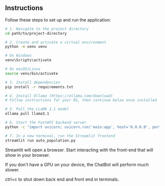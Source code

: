 ## Instructions

Follow these steps to set up and run the application:

```bash
# 1. Navigate to the project directory
cd path/to/project-directory

# 2. Create and activate a virtual environment
python -m venv venv

# On Windows
venv\Scripts\activate

# On macOS/Linux
source venv/bin/activate

# 3. Install dependencies
pip install -r requirements.txt

# 4. Install Ollama (https://ollama.com/download)
# Follow instructions for your OS, then continue below once installed

# 5. Pull the LLaMA 3.1 model
ollama pull llama3.1

# 6. Start the FastAPI backend server
python -c "import uvicorn; uvicorn.run('main:app', host='0.0.0.0', port=8000, workers=1)"

# 7. In a new terminal, run the Streamlit frontend
streamlit run auto_population.py
```

Streamlit will open a browser. Start interacting with the front-end that will show in your browser.

If you don't have a GPU on your device, the ChatBot will perform much slower.

ctrl+c to shut down back end and front end in terminals.


